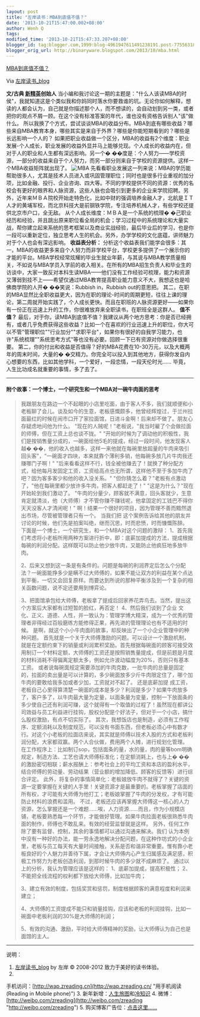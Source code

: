 ```yaml
---
layout: post
title: "左岸读书：MBA到底值不值？"
date: '2013-10-21T15:47:00.002+08:00'
author: Wenh Q
tags:
modified_time: '2013-10-21T15:47:33.207+08:00'
blogger_id: tag:blogger.com,1999:blog-4961947611491238191.post-7755631871476219118
blogger_orig_url: http://binaryware.blogspot.com/2013/10/mba.html
---
```


[MBA到底值不值？](http://zreading.cn.feedsportal.com/c/35042/f/647833/s/3294bab8/sc/38/l/0L0Szreading0Bcn0Carchives0C40A290Bhtml/story01.htm)

Via [左岸读书_blog](http://www.zreading.cn/)

**文/古典 [新精英](http://www.xjy.cn/)创始人**
当小编和我讨论这一期的主题是："什么人该读MBA的时侯"，我就知道这是个类似我和你妈同时落水你要救谁的坑。无论你如何解释，想读的人都会认为，自己就是你描述那个人，而不想读的，会自动划到另一类，或者把你的观点不屑一顾。在这个没有标准答案的年代，谁也没有资格告诉别人"该"做什么。
所以我换了个方式，尝试谈谈MBA的收益分布。MBA到底有哪些收益？哪些来自MBA教育本身，哪些其实是来自于外界？哪些是你能短期看到的？哪些是长远影响一个人的？
如果把职业收益做一个区分，MBA的收益有2个维度：职业发展-个人成长，职业发展的收益外显并马上能够兑现。个人成长的收益内在，但对于人的职业和人生都有深远影响。另一个�
��度是：个人努力——学校资源，一部分的收益来自于个人努力，而另一部分则来自于学校的资源提供。这样一个MBA收益矩阵就出现了。
![MBA](http://www.zreading.net/wp-content/uploads/2013/10/1.jpg)
先看看职业发展这一列来说：MBA的学历能帮助很多人，尤其是技术人员进入或巩固管理职位；同时也是很多行业重视的加分项，比如金融、投行、企业咨询、四大等。不同的学校提供不同的资源：优秀的名校会有更好的眼界和人脉资源，这些人脉也会吸引到更多的企业来学院招聘。另外，近年来ＭＢＡ院校开始走特色化，比如中财的强调培养金融人才，北航是ＩＴ人才的黄埔军校，而北京科技大是前钢铁学院，专注培养机械人才，有些学校还提供北京市户口，全无敌。
从个人成长维度：ＭＢＡ是一个系统的梳理�
�己职业经历和经验，并且跳出原来职位看全局的机会；学习过程中的系统理论和大量实战，帮你建立起来系统的思考框架以及商业实战经验，最后毕业后的学习，也是你一段可以重新定位，独立思考人生的机会。另外，办学学校的文化底蕴，讲师魅力对于个人也会有深远影响。
**收益表分析：**
分析这个收益表我们能学会很多：其一，MBA的收益更多来自个人努力而非学校平台，学校更多提供了一个展示你的才能的平台。MBA学校经常炫耀的毕业生就业年薪，与其说与MBA教学质量相关，不如说与MBA学员入学前的收入相关。在所有的MBA招生负责人和毕业生的访谈中，大家一致反对本科生读MBA——他们没有工作经验可梳理，能力和资源又薄弱到挂不上——希望仅通过MBA教育提高职业能力意义不大，我想这也是哈佛商学院的人开�
��笑说：Rubbish in，Rubbish out的意思把。
其二，在职的MBA显然比全职收益更大，因为在职的理论-时间的周期更短，往往上课的理论，第二周就开始实践了，个人成长更快。而且在职班的人脉资源更好——如果你有一份正在迅速上升的工作，你很难放弃来全职读书，在职班全是这群人。
**值不值？**
最后，对于你，读MBA到底值不值？我建议从两个地方思考：你是否已经拥有，或者几乎免费获得这些收益？比如一个在喜欢的行业迅速上升的职位，你大可以不管"管理职位""行业加分""求职平台"，如果你有很好的自我学习能力，也许"系统梳理""系统思考方式"等也没有必要。回顾一下已有资源对你做选择很重要。
第二，你的付出和收益是否值得？好的MBA花费在10-30万元，以及大概两年的周末时间，大量的�
�交精力。你完全可以投入到其他地方，获得你发自内心想要的东西，比如其他学科，一个爱好，一段恋情，一段天伦时光……
毕竟，人生比功成名就重要的事情，多了去了。


* * * * *

#### 附个故事：一个博士，一个研究生和一个MBA对一碗牛肉面的思考

> 我跟朋友在路边一个不起眼的小店里吃面，由于客人不多，我们就顺便和小老板聊了会儿。谈及如今的生意，老板感慨颇多，他曾经辉煌过，于兰州拉面最红的时候在闹市口开了家拉面馆，日进斗金啊！后来却不做了。朋友心存疑虑地问他为什么。
> "现在的人贼呢！"老板说，"我当时雇了个会做拉面的师傅，但在工资上总也谈不拢。"
> "开始的时候为了调动他的积极性，我们是按销售量分成的，一碗面给他5毛的提成，经过一段时间，他发现客人越�
> ��，他的收入也越多，这样一来他就在每碗里放超量的牛肉来吸引回头客"，"一碗面才四块，本来就靠个薄利多销，他每碗多放几片牛肉我还赚哪门子啊！"
> "后来看看这样不行，钱全被他赚去了！就换了种分配方式，给他每月发固定工资，工资给高点也无所谓，这样他不至于多加牛肉了吧？因为客多客少和他的收入没关系。"
> "但你猜怎么着？"老板有点激动了，"他在每碗里都少放许多牛肉，把客人都赶走了！"
> "这是为什么？"现在开始轮到我们激动了。
> "牛肉的分量少，顾客就不满意，回头客就少，生意肯定就清淡，他（大师傅）才不管你赚不赚钱呢，他拿固定的工钱巴不得你天天没客人才清闲呢！"
> 啊！结果一个很好的项目，因为管理不善而黯然退出市场，尽管被管理者只有一个。
> 当我们把
> 这个案例告诉给其他的朋友并讨论的时候，他们先是拍案叫绝，继而沉思，时而悲愤，时而慷慨陈辞。
> 下面是一个博士，一个研究生，和一个MBA对这个问题的激辩：
> 1、首先我们考虑将小老板所用两种方案进行折中，即：底薪加提成的方法，提成根据每碗的利润分配。这样既可以防止他少放牛肉，又能防止他疯狂地多放牛肉。
>
> 2、后来又想到这一条是有条件的。问题是每碗的利润界定后怎么个分配法？一碗面能挣多少是瞒不过大师傅的，如果不能让双方的利益在某个点达到平衡，一切又会回复原样。而要达到所说的那种平衡涉及到一个复杂的相关函数问题，说不定还要用到博弈论。
>
> 3、把面馆承包给大师傅，老板拿了提成后回家养花弄鸟去。当然，提出这个方案后大家都有过短暂的脸红，再否定！
>  4、然后我们谈到了企业
> 文化、正义、道德、人性，并一致认为：管理学博大精深，成为一个优秀的管理者非得经过百般磨练方能修得正果，再先进的管理理论也有不适用的时候。
> 是啊，就这个小小牛肉面的故事，却反映出了一个小企业管理中的种种问题。
> 首先就是一个关于大师傅激励的问题。可以设计一个激励机制，就是在定额约束下的销量或利润累积奖励。首先根据每碗面的顾客可接受效用制订一个材料定额，大师傅的工资还是按照销售量提成，但是前题是月度的材料消耗不得偏离定额太多，例如允许波动幅度为20%，否则只有基本工资。
> 或者说每碗面规定需要添加的牛肉克数，一批牛肉的总量是固定的，拉面的卖出量是可以计算的，多少碗面放多少斤牛肉限定住了，哪个加牛肉的要敢给我多加或者少加，工资就对不起了。
> 还是底薪加提
> 成工资，老板自己心里得算清楚一碗面的成本是多少？利润是多少？如果牛肉放多了，客户多了，以牛肉最大量为定量，以面条量为变量，控制一下放面条的多少使自己还有利润可赚，这个就得有一个取值的过程了！虽然现在都讲公司效益与员工利益进行挂钩，股权分配是个好法子，但对于一个小店，搞什么股权激励，有点不切实际了。
> 其次，我想饭店也是制造，必须有工作程序、定额消耗以及制度规范，可以没有书面东西，但老板必须心中有数才行。对这个小老板的拉面店来说，其实就是师傅以技术入股的方式和老板利润分配，大家都双赢。两个人合伙做，费用两个人摊，进行规划化管理。
> 在工作程序上：比如制订sop，包括面条的量，水的量，肉的量等bom明确规定，制造方法、工艺也请大师傅标准化；在定额消耗上，也与上�
> ��的激励密切相联；薪水报酬上：参考社会上的平均工资和本店的盈利水平，结合师傅的劳动量、劳动结果（营业额的增加降低、顾客的反馈等）进行综合评定。
> 此外，将复杂的事情简单化：老板娘放牛肉不就得了？关键的资源一定要掌握在关键的人手里！关键资源才是最重要的。老板掌握了店面的所有权，才可能有大师傅为他打工；老板娘掌握了牛肉的分发权，才有可能防止材料的浪费和滥用。
> 不过，老板还应该再掌握大师傅这一核心的人力资源，怎么掌握还是一个难题……唉，人力资源……而且，作为小规模店铺，老板要熟悉每一个环节，才能做好管理。如果牛肉拉面老板很熟悉牛肉面的制作，师傅也不敢乱来。有效的经营监督就是这样。
> 另外，任何工作除了要有监督、控制，其余的事情都可以通过沟通来解决。我们
> 认为本例中没有一种好的办法，能一劳永逸地解决分配问题，在这种作坊式的小企业里，老板与员工每天有大量时间接触，关系是否和谐非常重要。惟有靠小老板良好的个人魅力并善待下属，才会让大师傅内心产生归属感及满足感，积极工作努力为老板创造利润，到那时候牛肉的多少就不成麻烦了。
> 通过以上的分析，我认为管理应该是这样的：
> 1、底薪加提成，提高积极性；
>  2、不能把全线流程的权利都下放给大师傅，比如加牛肉；
>
> 3、建立有效的制度，包括奖赏和惩罚，制度根据顾客的满意程度和利润来建立；
>
> 4、大师傅的工资提成不能只和销量挂钩，应该和老板的利润挂钩，比如一碗面中老板利润的30%是大师傅的利润；
>
> 5、有效的沟通、激励，平时给大师傅精神的奖励，让大师傅认为自己也是面馆的主人。

* * * * *

说明：
1. [左岸读书_blog](http://zreading.cn/) by 左岸 © 2008-2012
致力于美好的读书体验。
2.
手机访问：[http://wap.zreading.cn](http://wap.zreading.cn/ "用手机阅读(Reading in Mobile phone)")
3.
新年新增：[人生旅图](http://www.zreading.net/ "人生旅图")和[冷知识](http://www.zreading.net/lenzhishi "冷知识")
4.
微博：[http://weibo.com/zreading](http://weibo.com/zreading "http://weibo.com/zreading")
5.
购买博客广告位：[点击这里……](http://www.zreading.cn/about#ad "看了会心动!")
